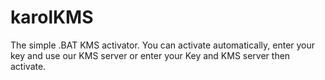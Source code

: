 # karolKMS
The simple .BAT KMS activator. You can activate automatically, enter your key and use our KMS server or enter your Key and KMS server then activate.
